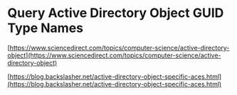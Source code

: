 # Query Active Directory Object GUID Type Names

[https://www.sciencedirect.com/topics/computer-science/active-directory-object](https://www.sciencedirect.com/topics/computer-science/active-directory-object)

[https://blog.backslasher.net/active-directory-object-specific-aces.html](https://blog.backslasher.net/active-directory-object-specific-aces.html)
